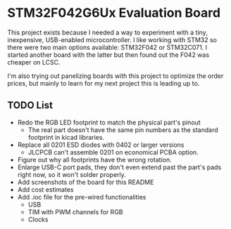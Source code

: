 # STM32F042G6Ux Evaluation Board

This project exists because I needed a way to experiment with a tiny, inexpensive, USB-enabled microcontroller. I like working with STM32 so there were two main options available: STM32F042 or STM32C071. I started another board with the latter but then found out the F042 was cheaper on LCSC.

I'm also trying out panelizing boards with this project to optimize the order prices, but mainly to learn for my next project this is leading up to.

## TODO List

- Redo the RGB LED footprint to match the physical part's pinout
  - The real part doesn't have the same pin numbers as the standard footprint in kicad libraries.
- Replace all 0201 ESD diodes with 0402 or larger versions
  - JLCPCB can't assemble 0201 on economical PCBA option.
- Figure out why all footprints have the wrong rotation.
- Enlarge USB-C port pads, they don't even extend past the part's pads right now, so it won't solder properly.
- Add screenshots of the board for this README
- Add cost estimates
- Add .ioc file for the pre-wired functionalities
    - USB
    - TIM with PWM channels for RGB
    - Clocks
